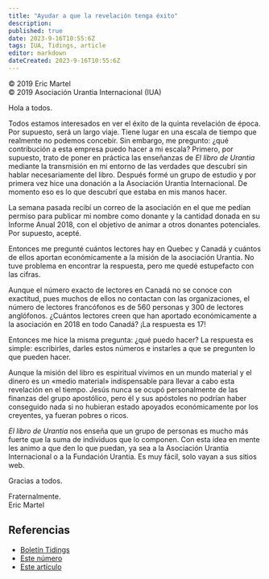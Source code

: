 ```yaml
---
title: "Ayudar a que la revelación tenga éxito"
description: 
published: true
date: 2023-9-16T10:55:6Z
tags: IUA, Tidings, article
editor: markdown
dateCreated: 2023-9-16T10:55:6Z
---
```


<p class="v-card v-sheet theme--light gray lighten-3 px-2">© 2019 Eric Martel<br>© 2019 Asociación Urantia Internacional (IUA)</p>


Hola a todos.

Todos estamos interesados en ver el éxito de la quinta revelación de época. Por supuesto, será un largo viaje. Tiene lugar en una escala de tiempo que realmente no podemos concebir. Sin embargo, me pregunto: ¿qué contribución a esta empresa puedo hacer a mi escala? Primero, por supuesto, trato de poner en práctica las enseñanzas de _El libro de Urantia_ mediante la transmisión en mi entorno de las verdades que descubrí sin hablar necesariamente del libro. Después formé un grupo de estudio y por primera vez hice una donación a la Asociación Urantia Internacional. De momento eso es lo que descubrí que estaba en mis manos hacer.

La semana pasada recibí un correo de la asociación en el que me pedían permiso para publicar mi nombre como donante y la cantidad donada en su Informe Anual 2018, con el objetivo de animar a otros donantes potenciales. Por supuesto, acepté.

Entonces me pregunté cuántos lectores hay en Quebec y Canadá y cuántos de ellos aportan económicamente a la misión de la asociación Urantia. No tuve problema en encontrar la respuesta, pero me quedé estupefacto con las cifras.

Aunque el número exacto de lectores en Canadá no se conoce con exactitud, pues muchos de ellos no contactan con las organizaciones, el número de lectores francófonos es de 560 personas y 300 de lectores anglófonos. ¿Cuántos lectores creen que han aportado económicamente a la asociación en 2018 en todo Canadá? ¡La respuesta es 17!

Entonces me hice la misma pregunta: ¿qué puedo hacer? La respuesta es simple: escribirles, darles estos números e instarles a que se pregunten lo que pueden hacer.

Aunque la misión del libro es espiritual vivimos en un mundo material y el dinero es un «medio material» indispensable para llevar a cabo esta revelación en el tiempo. Jesús nunca se ocupó personalmente de las finanzas del grupo apostólico, pero él y sus apóstoles no podrían haber conseguido nada si no hubieran estado apoyados económicamente por los creyentes, ya fueran pobres o ricos.

_El libro de Urantia_ nos enseña que un grupo de personas es mucho más fuerte que la suma de individuos que lo componen. Con esta idea en mente les animo a que den lo que puedan, ya sea a la Asociación Urantia Internacional o a la Fundación Urantia. Es muy fácil, solo vayan a sus sitios web.

Gracias a todos.

Fraternalmente.  
Eric Martel

## Referencias

- [Boletín Tidings](https://urantia-association.org/acerca-del-boletin-tidings/?lang=es)
- [Este número](https://urantia-association.org/newsletter/tidings-marzo-2019/?lang=es)
- [Este artículo](https://urantia-association.org/ayudar-a-que-la-revelacion-tenga-exito/?lang=es)


